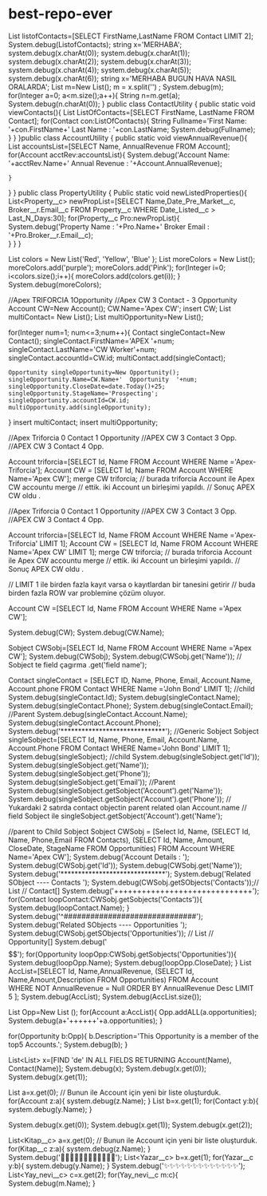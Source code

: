 # best-repo-ever 
List<Contact> listofContacts=[SELECT FirstName,LastName 
                        FROM Contact LIMIT 2];
System.debug(ListofContacts);
string x='MERHABA';
system.debug(x.charAt(0));
system.debug(x.charAt(1));
system.debug(x.charAt(2));
system.debug(x.charAt(3));
system.debug(x.charAt(4));
system.debug(x.charAt(5));
system.debug(x.charAt(6));
string x='MERHABA BUGUN HAVA NASIL ORALARDA';
List<String> m=New List<string>();
m = x.split('') ;
System.debug(m);    
for(Integer a=0; a<m.size();a++){
    String n=m.get(a);
System.debug(n.charAt(0));
}
public class ContactUtility {
    public static void viewContacts(){
    List<Contact> ListOfContacts=[SELECT FirstName, LastName FROM Contact];
        for(Contact con:ListOfContacts){
         String Fullname='First Name:   '+con.FirstName+'  Last Name :   '+con.LastName;
            System.debug(Fullname);
        }
    }
}public class AccountUtility {
    public static void viewAnnualRevenue(){
    List<Account> accountsList=[SELECT Name, AnnualRevenue FROM Account];
    for(Account acctRev:accountsList){
        System.debug('Account Name:  '+acctRev.Name+'   Annual Revenue :  '+Account.AnnualRevenue);
        
    }
}
}
public class PropertyUtility {
    Public static void newListedProperties(){
        List<Property__c> newPropList=[SELECT  Name,Date_Pre_Market__c, Broker__r.Email__c FROM Property__c WHERE Date_Listed__c > Last_N_Days:30];
        for(Property__c Pro:newPropList){
           System.debug('Property Name :  '+Pro.Name+'  Broker Email :  '+Pro.Broker__r.Email__c);  
        }
   }
}

List<String> colors = New List<String>{'Red', 'Yellow', 'Blue' };
   List<String> moreColors = New List<String>();
   moreColors.add('purple');
   moreColors.add('Pink');
for(Integer i=0; i<colors.size();i++){
    moreColors.add(colors.get(i));
}
   System.debug(moreColors);

   //Apex TRIFORCIA 1Opportunity
//Apex CW 3 Contact - 3 Opportunity
Account CW=New Account();
CW.Name='Apex CW';
insert CW;
List<Contact> multiContact= New List<Contact>();
List<Opportunity> multiOpportunity=New List<Opportunity>();

for(Integer num=1; num<=3;num++){
    Contact singleContact=New Contact();
    singleContact.FirstName='APEX '+num;
    singleContact.LastName='CW Worker'+num;
    singleContact.accountId=CW.id;
    multiContact.add(singleContact);
    
    Opportunity singleOpportunity=New Opportunity();
    singleOpportunity.Name=CW.Name+'  Opportunity  '+num;
    singleOpportunity.CloseDate=date.Today()+25;
    singleOpportunity.StageName='Prospecting';
    singleOpportunity.accountId=CW.id;
    multiOpportunity.add(singleOpportunity);
}
insert multiContact;
insert multiOpportunity;


//Apex Triforcia 0 Contact 1 Opportunity
//APEX CW 3 Contact 3 Opp.
//APEX CW 3 Contact 4 Opp.

Account triforcia=[SELECT Id, Name FROM Account 
                   WHERE Name ='Apex-Triforcia'];
Account CW = [SELECT Id, Name FROM Account WHERE Name='Apex CW'];
merge CW triforcia;    // burada triforcia Account ile Apex CW accountu merge 
                       // ettik. iki Account un birleşimi yapıldı.
                       // Sonuç APEX CW oldu . 


//Apex Triforcia 0 Contact 1 Opportunity
//APEX CW 3 Contact 3 Opp.
//APEX CW 3 Contact 4 Opp.

Account triforcia=[SELECT Id, Name FROM Account 
                   WHERE Name ='Apex-Triforcia' LIMIT 1];
Account CW = [SELECT Id, Name FROM Account WHERE Name='Apex CW' LIMIT 1];
merge CW triforcia;    // burada triforcia Account ile Apex CW accountu merge 
                       // ettik. iki Account un birleşimi yapıldı.
                       // Sonuç APEX CW oldu . 

// LIMIT 1 ile birden fazla kayıt varsa o kayıtlardan bir tanesini getirir 
// buda birden fazla ROW var problemine çözüm oluyor.

Account CW =[SELECT Id, Name FROM Account WHERE Name ='Apex CW'];

System.debug(CW);
System.debug(CW.Name);

Sobject CWSobj=[SELECT Id, Name FROM Account WHERE Name ='Apex CW'];
System.debug(CWSobj);
System.debug(CWSobj.get('Name')); 
// Sobject te field çagırma .get('field name');

Contact singleContact = [SELECT ID, Name, Phone, Email,
                        Account.Name, Account.phone FROM 
                        Contact WHERE Name ='John Bond' LIMIT 1];
//child
System.debug(singleContact.Id);
System.debug(singleContact.Name);
System.debug(singleContact.Phone);
System.debug(singleContact.Email);
//Parent
System.debug(singleContact.Account.Name);
System.debug(singleContact.Account.Phone);
System.debug('******************************');
//Generic Sobject
Sobject singleSobject=[SELECT Id, Name, Phone, Email, Account.Name,
                      Account.Phone FROM Contact 
                      WHERE Name='John Bond' LIMIT 1];
System.debug(singleSobject);
//child
System.debug(singleSobject.get('Id'));
System.debug(singleSobject.get('Name'));
System.debug(singleSobject.get('Phone'));
System.debug(singleSobject.get('Email'));
//Parent
System.debug(singleSobject.getSobject('Account').get('Name'));
System.debug(singleSobject.getSobject('Account').get('Phone'));
// Yukardaki 2 satırda contact objectin parent related olan Account.name
// field Sobject ile singleSobject.getSobject('Account').get('Name');

//parent to Child Sobject
Sobject CWSobj = [Select Id, Name,
          (SELECT Id, Name, Phone,Email FROM Contacts),
          (SELECT Id, Name, Amount, CloseDate, StageName
           FROM Opportunities) FROM Account WHERE Name='Apex CW'];
System.debug('Account Details  : ');
System.debug(CWSobj.get('Id'));
System.debug(CWSobj.get('Name'));
System.debug('******************************');
System.debug('Related SObject ---- Contacts ');
System.debug(CWSobj.getSObjects('Contacts'));// List<Contact> // Contact[]
System.debug('++++++++++++++++++++++++++++++');
for(Contact loopContact:CWSobj.getSobjects('Contacts')){
    System.debug(loopContact.Name);
}
System.debug('^##############################');
System.debug('Related SObjects ---- Opportunities ');
System.debug(CWSobj.getSObjects('Opportunities')); // List<Opportunity>  // Opportunity[]
System.debug('$$$$$$$$$$$$$$$$$$$$$$$$$$$$$$$$$$');
for(Opportunity loopOpp:CWSobj.getSobjects('Opportunities')){
    System.debug(loopOpp.Name);
    System.debug(loopOpp.CloseDate);
}
List<Account> AccList=[SELECT Id, Name,AnnualRevenue,
                      (SELECT Id, Name,Amount,Description FROM
                       Opportunities) FROM Account  
                       WHERE NOT AnnualRevenue = Null
                       ORDER BY AnnualRevenue Desc LIMIT 5 ];
System.debug(AccList);
System.debug(AccList.size());
     
List<Opportunity> Opp=New List <Opportunity>();
for(Account a:AccList){
    Opp.addALL(a.opportunities);
    System.debug(a+'++++++'+a.opportunities);
}

for(Opportunity b:Opp){
    b.Description='This Opportunity is a member of the top5 Accounts.';
    System.debug(b);
    }

   List<List<SObject>> x=[FIND 'de' IN ALL FIELDS 
                    RETURNING Account(Name), Contact(Name)];
System.debug(x);
System.debug(x.get(0));
System.debug(x.get(1));

List<Account> a=x.get(0);  // Bunun ile Account için yeni bir liste oluşturduk.
for(Account z:a){
    system.debug(z.Name);
}
List<Contact> b=x.get(1);
for(Contact y:b){
    system.debug(y.Name);
} 

System.debug(x.get(0));
System.debug(x.get(1));
System.debug(x.get(2));

List<Kitap__c> a=x.get(0);  // Bunun ile Account için yeni bir liste oluşturduk.
for(Kitap__c z:a){
    system.debug(z.Name);
}  
System.debug('🍭🍭🍭🍭🍭🍭🍭🍭🍭🍭🍭🍭');
List<Yazar__c> b=x.get(1);
for(Yazar__c y:b){
    system.debug(y.Name);
}
System.debug('✨✨✨✨✨✨✨✨✨✨✨✨✨');
List<Yay_nevi__c> c=x.get(2);
for(Yay_nevi__c m:c){
    System.debug(m.Name);
}
